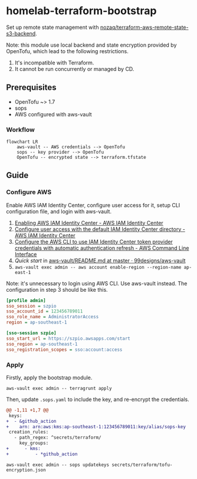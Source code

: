 # homelab-terraform-bootstrap

Set up remote state management with [nozaq/terraform-aws-remote-state-s3-backend](https://github.com/nozaq/terraform-aws-remote-state-s3-backend).

Note: this module use local backend and state encryption provided by OpenTofu,
which lead to the following restrictions.

1. It's incompatible with Terraform.
2. It cannot be run concurrently or managed by CD.

## Prerequisites

- OpenTofu ~> 1.7
- sops
- AWS configured with aws-vault

### Workflow

```mermaid
flowchart LR
    aws-vault -- AWS credentials --> OpenTofu
    sops -- key provider --> OpenTofu
    OpenTofu -- encrypted state --> terraform.tfstate
```

## Guide

### Configure AWS

Enable AWS IAM Identity Center, configure user access for it, setup
CLI configuration file, and login with aws-vault.

1. [Enabling AWS IAM Identity Center - AWS IAM Identity Center](https://docs.aws.amazon.com/singlesignon/latest/userguide/get-set-up-for-idc.html)
2. [Configure user access with the default IAM Identity Center directory - AWS IAM Identity Center](https://docs.aws.amazon.com/singlesignon/latest/userguide/quick-start-default-idc.html)
3. [Configure the AWS CLI to use IAM Identity Center token provider credentials with automatic authentication refresh - AWS Command Line Interface](https://docs.aws.amazon.com/cli/latest/userguide/sso-configure-profile-token.html)
4. _Quick start_ in [aws-vault/README.md at master · 99designs/aws-vault](https://github.com/99designs/aws-vault/blob/master/README.md#quick-start)
5. `aws-vault exec admin -- aws account enable-region --region-name ap-east-1`

Note: it's unnecessary to login using AWS CLI. Use aws-vault instead.
The configuration in step 3 should be like this.

```ini
[profile admin]
sso_session = szpio
sso_account_id = 123456789011
sso_role_name = AdministratorAccess
region = ap-southeast-1

[sso-session szpio]
sso_start_url = https://szpio.awsapps.com/start
sso_region = ap-southeast-1
sso_registration_scopes = sso:account:access
```

### Apply

Firstly, apply the bootstrap module.

```shell
aws-vault exec admin -- terragrunt apply
```

Then, update `.sops.yaml` to include the key, and re-encrypt the credentials.

```diff
@@ -1,11 +1,7 @@
 keys:
+  - &github_action
+    arn: arn:aws:kms:ap-southeast-1:123456789011:key/alias/sops-key
 creation_rules:
   - path_regex: ^secrets/terraform/
     key_groups:
+      - kms:
+          - *github_action
```

```shell
aws-vault exec admin -- sops updatekeys secrets/terraform/tofu-encryption.json
```
